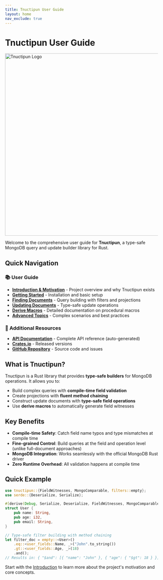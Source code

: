 ```yaml
---
title: Tnuctipun User Guide
layout: home
nav_exclude: true
---
```


# Tnuctipun User Guide

<img src="https://repository-images.githubusercontent.com/1030517113/b428d5ff-e9b3-4ae4-a3e7-77979debc7b0" alt="Tnuctipun Logo" width="600" />

Welcome to the comprehensive user guide for **Tnuctipun**, a type-safe MongoDB query and update builder library for Rust.

## Quick Navigation

### 📚 User Guide

- [**Introduction & Motivation**](user-guide/01-introduction.md) - Project overview and why Tnuctipun exists
- [**Getting Started**](user-guide/02-getting-started.md) - Installation and basic setup
- [**Finding Documents**](user-guide/03-finding-documents.md) - Query building with filters and projections
- [**Updating Documents**](user-guide/04-updating-documents.md) - Type-safe update operations
- [**Derive Macros**](user-guide/05-derive-macros.md) - Detailed documentation on procedural macros
- [**Advanced Topics**](user-guide/06-advanced-topics.md) - Complex scenarios and best practices

### 🔗 Additional Resources

- [**API Documentation**](api/tnuctipun/) - Complete API reference (auto-generated)
- [**Crates.io**](https://crates.io/crates/tnuctipun) - Released versions
- [**GitHub Repository**](https://github.com/cchantep/tnuctipun) - Source code and issues

## What is Tnuctipun?

Tnuctipun is a Rust library that provides **type-safe builders** for MongoDB operations. It allows you to:

- Build complex queries with **compile-time field validation**
- Create projections with **fluent method chaining**
- Construct update documents with **type-safe field operations**
- Use **derive macros** to automatically generate field witnesses

## Key Benefits

- **Compile-time Safety**: Catch field name typos and type mismatches at compile time
- **Fine-grained Control**: Build queries at the field and operation level (unlike full-document approaches)
- **MongoDB Integration**: Works seamlessly with the official MongoDB Rust driver
- **Zero Runtime Overhead**: All validation happens at compile time

## Quick Example

```rust
use tnuctipun::{FieldWitnesses, MongoComparable, filters::empty};
use serde::{Deserialize, Serialize};

#[derive(Debug, Serialize, Deserialize, FieldWitnesses, MongoComparable)]
struct User {
    pub name: String,
    pub age: i32,
    pub email: String,
}

// Type-safe filter building with method chaining
let filter_doc = empty::<User>()
    .eq::<user_fields::Name, _>("John".to_string())
    .gt::<user_fields::Age, _>(18)
    .and();
// Results in: { "$and": [{ "name": "John" }, { "age": { "$gt": 18 } }] }
```

Start with the [Introduction](user-guide/01-introduction.md) to learn more about the project's motivation and core concepts.

